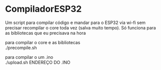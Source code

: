 # CompiladorESP32

Um script para compilar código e mandar para o ESP32 via wi-fi sem precisar recompilar o core toda vez (salva muito tempo).
Só funciona para as bibliotecas que eu precisava na hora

para compilar o core e as bibliotecas <br>
./precompile.sh

para compilar o um .ino <br>
./upload.sh ENDEREÇO DO .INO
